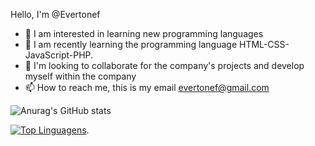 Hello, I'm @Evertonef
- 👀 I am interested in learning new programming languages 
- 🌱 I am recently learning the programming language HTML-CSS-JavaScript-PHP.
- 💞️ I'm looking to collaborate for the company's projects and develop myself within the company
- 📫 How to reach me, this is my email evertonef@gmail.com
<!---
evertonef/evertonef is a ✨ special ✨ repository because its `README.md` (this file) appears on your GitHub profile.
You can click the Preview link to take a look at your changes.
--->


   ![Anurag's GitHub stats](https://github-readme-stats.vercel.app/api?username=evertonef&show_icons=true&theme=tokyonight)
   
   [![Top Linguagens](https://github-readme-stats.vercel.app/api/top-langs/?username=evertonef&layout=compact&theme=tokyonight)](https://github.com/anuraghazra/github-readme-stats).

